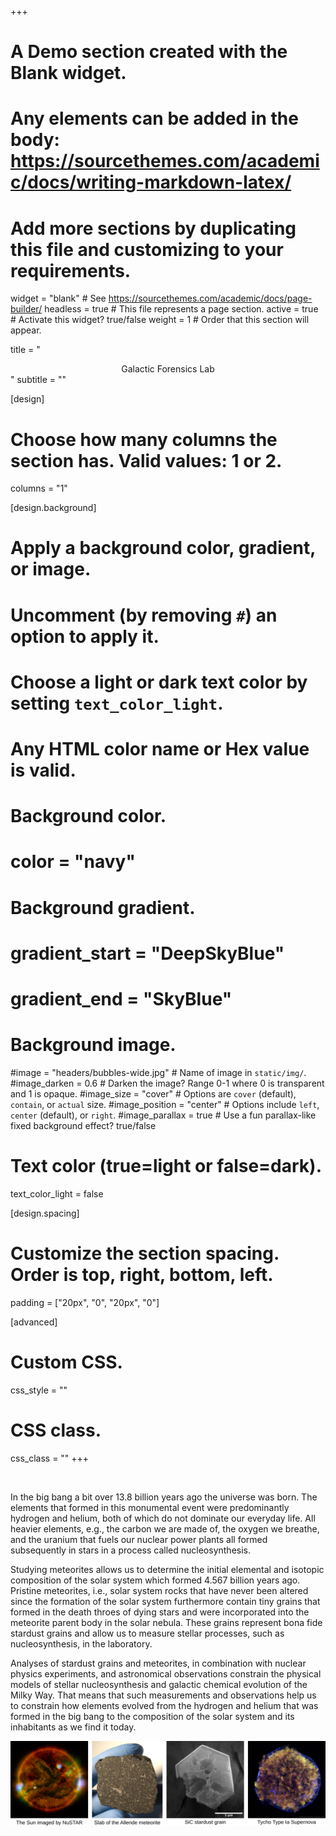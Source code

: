 +++
# A Demo section created with the Blank widget.
# Any elements can be added in the body: https://sourcethemes.com/academic/docs/writing-markdown-latex/
# Add more sections by duplicating this file and customizing to your requirements.

widget = "blank"  # See https://sourcethemes.com/academic/docs/page-builder/
headless = true  # This file represents a page section.
active = true  # Activate this widget? true/false
weight = 1  # Order that this section will appear.

title = "<center>Galactic Forensics Lab</center>"
subtitle = ""

[design]
  # Choose how many columns the section has. Valid values: 1 or 2.
  columns = "1"

[design.background]
  # Apply a background color, gradient, or image.
  #   Uncomment (by removing `#`) an option to apply it.
  #   Choose a light or dark text color by setting `text_color_light`.
  #   Any HTML color name or Hex value is valid.

  # Background color.
  # color = "navy"
  
  # Background gradient.
  # gradient_start = "DeepSkyBlue"
  # gradient_end = "SkyBlue"
  
  # Background image.
  #image = "headers/bubbles-wide.jpg"  # Name of image in `static/img/`.
  #image_darken = 0.6  # Darken the image? Range 0-1 where 0 is transparent and 1 is opaque.
  #image_size = "cover"  #  Options are `cover` (default), `contain`, or `actual` size.
  #image_position = "center"  # Options include `left`, `center` (default), or `right`.
  #image_parallax = true  # Use a fun parallax-like fixed background effect? true/false

  # Text color (true=light or false=dark).
  text_color_light = false

[design.spacing]
  # Customize the section spacing. Order is top, right, bottom, left.
  padding = ["20px", "0", "20px", "0"]

[advanced]
 # Custom CSS. 
 css_style = ""
 
 # CSS class.
 css_class = ""
+++

<br>

In the big bang a bit over 13.8 billion years ago the universe was born. The elements that formed in this monumental event were predominantly hydrogen and helium, both of which do not dominate our everyday life. All heavier elements, e.g., the carbon we are made of, the oxygen we breathe, and the uranium that fuels our nuclear power plants all formed subsequently in stars in a process called nucleosynthesis.

Studying meteorites allows us to determine the initial elemental and isotopic composition of the solar system which formed 4.567 billion years ago. Pristine meteorites, i.e., solar system rocks that have never been altered since the formation of the solar system furthermore contain tiny grains that formed in the death throes of dying stars and were incorporated into the meteorite parent body in the solar nebula. These grains represent bona fide stardust grains and allow us to measure stellar processes, such as nucleosynthesis, in the laboratory.

Analyses of stardust grains and meteorites, in combination with nuclear physics experiments, and astronomical observations constrain the physical models of stellar nucleosynthesis and galactic chemical evolution of the Milky Way. That means that such measurements and observations help us to constrain how elements evolved from the hydrogen and helium that was formed in the big bang to the composition of the solar system and its inhabitants as we find it today.

![Research Image Compilations](img/welcome_compilation_1600.png)